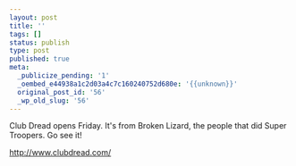 ```yaml
---
layout: post
title: ''
tags: []
status: publish
type: post
published: true
meta:
  _publicize_pending: '1'
  _oembed_e44938a1c2d03a4c7c160240752d680e: '{{unknown}}'
  original_post_id: '56'
  _wp_old_slug: '56'
---
```

Club Dread opens Friday.  It's from Broken Lizard, the people that did Super Troopers.  Go see it!

http://www.clubdread.com/
